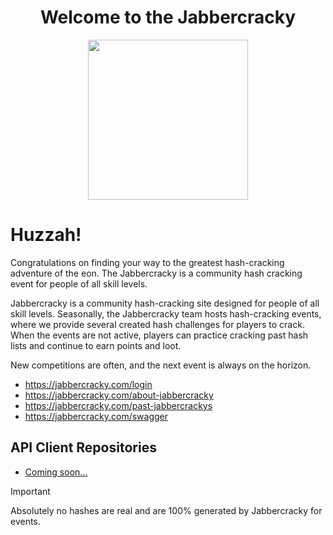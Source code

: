 <h1 align="center">Welcome to the Jabbercracky</h1>
<p align="center">
  <img width="256" height="256" src="https://jabbercracky.com/static/img/favicon.ico">
</p>

# Huzzah!
Congratulations on finding your way to the greatest hash-cracking adventure of the eon. The Jabbercracky is a community hash cracking event for people of all skill levels.

Jabbercracky is a community hash-cracking site designed for people of all skill levels. Seasonally, the Jabbercracky team hosts hash-cracking events, where we provide several created hash challenges for players to crack. When the events are not active, players can practice cracking past hash lists and continue to earn points and loot.

New competitions are often, and the next event is always on the horizon. 

- https://jabbercracky.com/login
- https://jabbercracky.com/about-jabbercracky
- https://jabbercracky.com/past-jabbercrackys
- https://jabbercracky.com/swagger

## API Client Repositories
- [Coming soon...](https://github.com/Jabbercracky/Jabbercracky-Autosubmitters)


> [!IMPORTANT]  
> Absolutely no hashes are real and are 100% generated by Jabbercracky for events.
